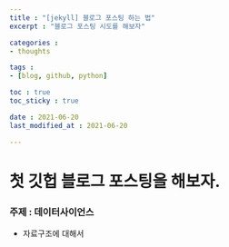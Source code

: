 ```yaml
---
title : "[jekyll] 블로그 포스팅 하는 법"
excerpt : "블로그 포스팅 시도를 해보자"

categories : 
- thoughts

tags : 
- [blog, github, python]

toc : true 
toc_sticky : true 

date : 2021-06-20
last_modified_at : 2021-06-20

---
```

# 첫 깃헙 블로그 포스팅을 해보자. 
### 주제 : 데이터사이언스 
- 자료구조에 대해서 






